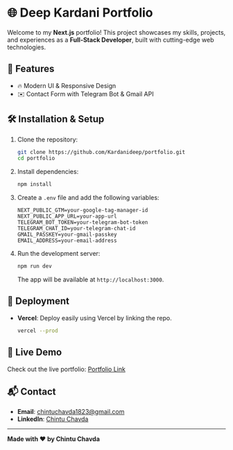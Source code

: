 # 🌐 Deep Kardani Portfolio

Welcome to my **Next.js** portfolio! This project showcases my skills, projects, and experiences as a **Full-Stack Developer**, built with cutting-edge web technologies.

## 📂 Features
- 🔥 Modern UI & Responsive Design
- ✉️ Contact Form with Telegram Bot & Gmail API

## 🛠️ Installation & Setup
1. Clone the repository:
   ```bash
   git clone https://github.com/Kardanideep/portfolio.git
   cd portfolio
   ```
2. Install dependencies:
   ```bash
   npm install
   ```
3. Create a `.env` file and add the following variables:
   ```env
   NEXT_PUBLIC_GTM=your-google-tag-manager-id
   NEXT_PUBLIC_APP_URL=your-app-url
   TELEGRAM_BOT_TOKEN=your-telegram-bot-token
   TELEGRAM_CHAT_ID=your-telegram-chat-id
   GMAIL_PASSKEY=your-gmail-passkey
   EMAIL_ADDRESS=your-email-address
   ```
4. Run the development server:
   ```bash
   npm run dev
   ```
   The app will be available at `http://localhost:3000`.

## 🚀 Deployment
- **Vercel**: Deploy easily using Vercel by linking the repo.
  ```bash
  vercel --prod
  ```

## 🔗 Live Demo
Check out the live portfolio: [Portfolio Link](https://chintu1823-portfolio.vercel.app/)

## 📬 Contact
- **Email**: [chintuchavda1823@gmail.com](mailto:chintuchavda1823@gmail.com)
- **LinkedIn**: [Chintu Chavda](https://www.linkedin.com/in/chintu-chavda/)
  
---
**Made with ❤️ by Chintu Chavda**
